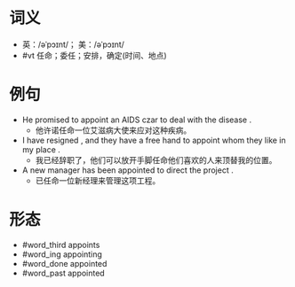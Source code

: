 # 词义
- 英：/əˈpɔɪnt/； 美：/əˈpɔɪnt/
- #vt 任命；委任；安排，确定(时间、地点)
# 例句
- He promised to appoint an AIDS czar to deal with the disease .
	- 他许诺任命一位艾滋病大使来应对这种疾病。
- I have resigned , and they have a free hand to appoint whom they like in my place .
	- 我已经辞职了，他们可以放开手脚任命他们喜欢的人来顶替我的位置。
- A new manager has been appointed to direct the project .
	- 已任命一位新经理来管理这项工程。
# 形态
- #word_third appoints
- #word_ing appointing
- #word_done appointed
- #word_past appointed

